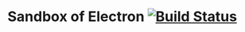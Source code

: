Sandbox of Electron [![Build Status][travis-badge]][travis-url]
==============================

[travis-badge]: https://travis-ci.org/namikingsoft/electron-sandbox.svg?branch=master
[travis-url]: https://travis-ci.org/namikingsoft/electron-sandbox
